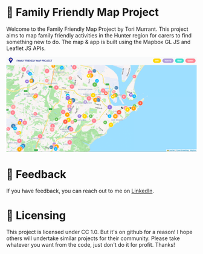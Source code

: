 # 📍 Family Friendly Map Project
Welcome to the Family Friendly Map Project by Tori Murrant. This project aims to map family friendly activities in the Hunter region for carers to find something new to do. The map & app is built using the Mapbox GL JS and Leaflet JS APIs.

![alt text](https://github.com/torimurrant/familyfriendmapproject/blob/main/icons/screenshot.PNG?raw=true)

# 📢 Feedback
If you have feedback, you can reach out to me on [LinkedIn](https://www.linkedin.com/in/vmurrant/).

# 🔑 Licensing
This project is licensed under CC 1.0. But it's on github for a reason! I hope others will undertake similar projects for their community. Please take whatever you want from the code, just don't do it for profit. Thanks!
